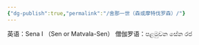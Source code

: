 ```yaml
---
{"dg-publish":true,"permalink":"/舍那一世（森或摩特伐罗森）/"}
---
```


英语：Sena I （Sen or Matvala-Sen）
僧伽罗语：පළමුවන සේන රජ